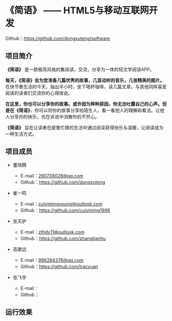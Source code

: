 # 《简语》 —— HTML5与移动互联网开发



Github：https://github.com/dongxuteng/software



## 项目简介



**《简语》** 是一款极简风格的集阅读，交流，分享为一体的轻文学阅读APP。

**每天，《简语》会为您准备几篇优秀的故事，几首动听的音乐，几张精美的图片。** 在快节奏生活的今天，抽出半小时，坐下喝杯咖啡，读几篇文章，与其他同样喜爱阅读的读者们交流你的心得体会。

**在这里，你也可以分享你的故事。或许因为种种原因，你无法吐露自己的心声。**但是在**《简语》**，你可以将你的故事分享给陌生人，看一看他人的理解和看法。让他人分享你的快乐，也在诉说中消散你的不开心。

**《简语》** 旨在让读者在疲惫忙碌的生活中通过阅读获得快乐与温暖，让阅读成为一种生活方式。



## 项目成员



* 董旭腾
  * E-mail：260739028@qq.com
  * Github：https://github.com/dongxuteng
* 崔一鸣
  * E-mail：cuiyimingyoung@outlook.com
  * Github：https://github.com/cuiyiming1998

* 张天护
  * E-mail：zthdy11@outlook.com
  * Github：https://github.com/zhangtianhu
* 高歌远
  * E-mail：986264376@qq.com
  * Github：https://github.com/tracyuan
* 张飞宇
  * E-mail：
  * Github：



## 运行效果

